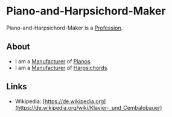 # Piano-and-Harpsichord-Maker

Piano-and-Harpsichord-Maker is a [Profession](202000000.md).

## About

- I am a [Manufacturer](600098.md) of [Pianos](90000045.md).
- I am a [Manufacturer](600098.md) of [Harpsichords](90000046.md).

## Links

- Wikipedia: [https://de.wikipedia.org](https://de.wikipedia.org/wiki/Klavier-_und_Cembalobauer)
